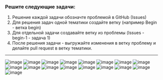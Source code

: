 ### Решите следующие задачи:
1. Решение каждой задачи обозначте проблемой в GitHub (Issues)
2. Для решения задач одной тематики создайте ветку (например Begin - ветка begin)
3. Для отдельной задачи создавайте ветку из проблемы (Issues - begin-1 - задача 1)
4. После решения задачи - выгружайте изменения в ветку проблему и делайте pull request в ветку тематики.
---
![image](https://github.com/user-attachments/assets/0c73cd6e-59d6-422e-be0a-0dd6bb5821b0)
![image](https://github.com/user-attachments/assets/d73409e2-7025-4a9b-a125-e3a6a84d4228)
![image](https://github.com/user-attachments/assets/a68f66dd-1f7e-4802-9b71-806c04cbd893)
![image](https://github.com/user-attachments/assets/f46bc2f6-64e8-4fe3-a74e-aea24412dfc5)
![image](https://github.com/user-attachments/assets/73c8ba02-b560-4e8e-90d0-16a7b4f80d9e)
![image](https://github.com/user-attachments/assets/2616c266-e36f-420f-be58-97196276453f)
![image](https://github.com/user-attachments/assets/44bbc5c0-252d-497f-9a75-6bff6abe79c6)
![image](https://github.com/user-attachments/assets/0eea6209-fd17-4a42-9727-d2becb21e8f9)
![image](https://github.com/user-attachments/assets/ae664427-9cf5-4d82-b020-3fdece89eab0)
![image](https://github.com/user-attachments/assets/91b906f7-420e-420c-84df-b779e701d9a4)
![image](https://github.com/user-attachments/assets/c76b4566-5be9-426b-9b70-746a5f55698a)
![image](https://github.com/user-attachments/assets/122394ad-0049-44b2-a7f3-14fedb856c68)
![image](https://github.com/user-attachments/assets/af155f5b-af3f-442d-ab36-57c9477bd6d3)
![image](https://github.com/user-attachments/assets/d1008792-99cd-41a7-a7d6-049d9d42fe03)
![image](https://github.com/user-attachments/assets/b3ec77f3-dd02-4d3a-a77c-ca7187297739)
![image](https://github.com/user-attachments/assets/b72e2b00-d3c0-4bd8-896b-6236006ff735)
![image](https://github.com/user-attachments/assets/14a34204-63a8-4ecb-8d52-8a38e42d979e)



